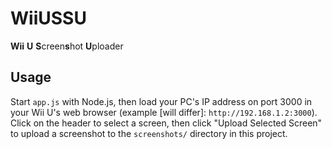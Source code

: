# WiiUSSU
**Wii** **U** **S**creen**s**hot **U**ploader
## Usage
Start `app.js` with Node.js, then load your PC's IP address on port 3000 in your Wii U's web browser (example [will differ]: `http://192.168.1.2:3000`). Click on the header to select a screen, then click "Upload Selected Screen" to upload a screenshot to the `screenshots/` directory in this project.
